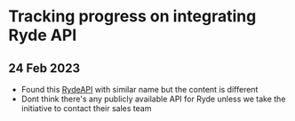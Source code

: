 # Tracking progress on integrating Ryde API
## 24 Feb 2023 
- Found this [RydeAPI](https://github.com/jgaull/ryde-api-docs) with similar name but the content is different
- Dont think there's any publicly available API for Ryde unless we take the initiative to contact their sales team